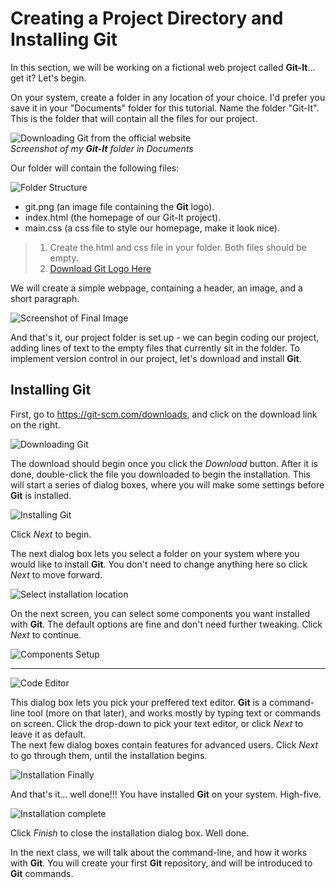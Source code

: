 # Creating a Project Directory and Installing Git
In this section, we will be working on a fictional web project called **Git-It**... get it? Let's begin. 

On your system, create a folder in any location of your choice. I'd prefer you save it in your "Documents" folder for this tutorial. Name the folder "Git-It". This is the folder that will contain all the files for our project.  

![Downloading __Git__ from the official website](./images/1-NewFolder.png)  
*Screenshot of my **Git-It** folder in Documents*  

Our folder will contain the following files:  

![Folder Structure](./images/2-FolderStructure.png)
 - git.png (an image file containing the __Git__ logo). 
 - index.html (the homepage of our Git-It project).
 - main.css (a css file to style our homepage, make it look nice).   
 > 1. Create the html and css file in your folder. Both files should be empty.  
 > 2. [Download Git Logo Here](https://git-scm.com/images/logos/downloads/Git-Icon-1788C.png "Download __Git__ logo")

We will create a simple webpage, containing a header, an image, and a short paragraph.  

![Screenshot of Final Image](./images/3-GitItHomepage.png)

And that's it, our project folder is set up - we can begin coding our project, adding lines of text to the empty files that currently sit in the folder. To implement version control in our project, let's download and install __Git__.

## Installing __Git__
First, go to https://git-scm.com/downloads, and click on the download link on the right.  

![Downloading __Git__](./images/4-DownloadGit.png)  

The download should begin once you click the _Download_ button. After it is done, double-click the file you downloaded to begin the installation. This will start a series of dialog boxes, where you will make some settings before __Git__ is installed.  

![Installing Git](./images/5-GITinstallation.png)  

Click _Next_ to begin.  

The next dialog box lets you select a folder on your system where you would like to install __Git__. You don't need to change anything here so click _Next_ to move forward.  

![Select installation location](./images/6-DestinationLocation.png)  

On the next screen, you can select some components you want installed with __Git__. The default options are fine and don't need further tweaking. Click _Next_ to continue.  

![Components Setup](./images/7-ComponentsSetup.png)  

***

![Code Editor](./images/8-CodeEditor.png)  

This dialog box lets you pick your preffered text editor. __Git__ is a command-line tool (more on that later), and works mostly by typing text or commands on screen. Click the drop-down to pick your text editor, or click _Next_ to leave it as default.  
The next few dialog boxes contain features for advanced users. Click _Next_ to go through them, until the installation begins.  

![Installation Finally](./images/9-InstallationFinally.png)  

And that's it... well done!!! You have installed __Git__ on your system. High-five.  

![Installation complete](./images/10-InstallationComplete.png)  

Click _Finish_ to close the installation dialog box. Well done.

In the next class, we will talk about the command-line, and how it works with __Git__. You will create your first __Git__ repository, and will be introduced to __Git__ commands.
